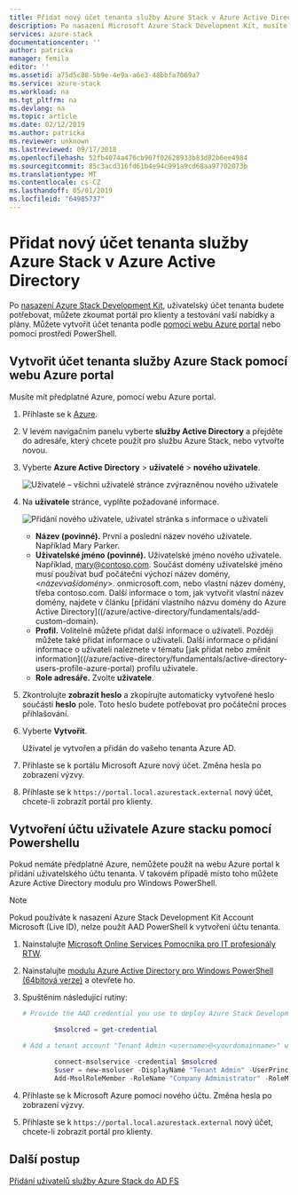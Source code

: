```yaml
---
title: Přidat nový účet tenanta služby Azure Stack v Azure Active Directory | Dokumentace Microsoftu
description: Po nasazení Microsoft Azure Stack Development Kit, musíte vytvořit uživatelský účet alespoň jednoho tenanta, abyste mohli zkoumat portál pro klienty.
services: azure-stack
documentationcenter: ''
author: patricka
manager: femila
editor: ''
ms.assetid: a75d5c88-5b9e-4e9a-a6e3-48bbfa7069a7
ms.service: azure-stack
ms.workload: na
ms.tgt_pltfrm: na
ms.devlang: na
ms.topic: article
ms.date: 02/12/2019
ms.author: patricka
ms.reviewer: unknown
ms.lastreviewed: 09/17/2018
ms.openlocfilehash: 52fb4074a476cb907f02628933b83d82b6ee4984
ms.sourcegitcommit: 85c3acd316fd61b4e94c991a9cd68aa97702073b
ms.translationtype: MT
ms.contentlocale: cs-CZ
ms.lasthandoff: 05/01/2019
ms.locfileid: "64985737"
---
```

# <a name="add-a-new-azure-stack-tenant-account-in-azure-active-directory"></a>Přidat nový účet tenanta služby Azure Stack v Azure Active Directory

Po [nasazení Azure Stack Development Kit](../asdk/asdk-install.md), uživatelský účet tenanta budete potřebovat, můžete zkoumat portál pro klienty a testování vaší nabídky a plány. Můžete vytvořit účet tenanta podle [pomocí webu Azure portal](#create-an-azure-stack-tenant-account-using-the-azure-portal) nebo pomocí prostředí PowerShell.

## <a name="create-an-azure-stack-tenant-account-using-the-azure-portal"></a>Vytvořit účet tenanta služby Azure Stack pomocí webu Azure portal

Musíte mít předplatné Azure, pomocí webu Azure portal.

1. Přihlaste se k [Azure](https://portal.azure.com).
2. V levém navigačním panelu vyberte **služby Active Directory** a přejděte do adresáře, který chcete použít pro službu Azure Stack, nebo vytvořte novou.
3. Vyberte **Azure Active Directory** > **uživatelé** > **nového uživatele**.

    ![Uživatelé – všichni uživatelé stránce zvýrazněnou nového uživatele](media/azure-stack-add-new-user-aad/new-user-all-users.png)

4. Na **uživatele** stránce, vyplňte požadované informace.

    ![Přidání nového uživatele, uživatel stránka s informace o uživateli](media/azure-stack-add-new-user-aad/new-user-user.png)

   - **Název (povinné).** První a poslední název nového uživatele. Například Mary Parker.
   - **Uživatelské jméno (povinné).** Uživatelské jméno nového uživatele. Například, mary@contoso.com.
       Součást domény uživatelské jméno musí používat buď počáteční výchozí název domény, <_názevvašídomény_>. onmicrosoft.com, nebo vlastní název domény, třeba contoso.com. Další informace o tom, jak vytvořit vlastní název domény, najdete v článku [přidání vlastního názvu domény do Azure Active Directory]((/azure/active-directory/fundamentals/add-custom-domain).
   - **Profil.** Volitelně můžete přidat další informace o uživateli. Později můžete také přidat informace o uživateli. Další informace o přidání informace o uživateli naleznete v tématu [jak přidat nebo změnit information]((/azure/active-directory/fundamentals/active-directory-users-profile-azure-portal) profilu uživatele.
   - **Role adresáře.**  Zvolte **uživatele**.

5. Zkontrolujte **zobrazit heslo** a zkopírujte automaticky vytvořené heslo součástí **heslo** pole. Toto heslo budete potřebovat pro počáteční proces přihlašování.

6. Vyberte **Vytvořit**.

    Uživatel je vytvořen a přidán do vašeho tenanta Azure AD.

7. Přihlaste se k portálu Microsoft Azure nový účet. Změna hesla po zobrazení výzvy.
8. Přihlaste se k `https://portal.local.azurestack.external` nový účet, chcete-li zobrazit portál pro klienty.

## <a name="create-an-azure-stack-user-account-using-powershell"></a>Vytvoření účtu uživatele Azure stacku pomocí Powershellu

Pokud nemáte předplatné Azure, nemůžete použít na webu Azure portal k přidání uživatelského účtu tenanta. V takovém případě místo toho můžete Azure Active Directory modulu pro Windows PowerShell.

> [!NOTE]
> Pokud používáte k nasazení Azure Stack Development Kit Account Microsoft (Live ID), nelze použít AAD PowerShell k vytvoření účtu tenanta. 

1. Nainstalujte [Microsoft Online Services Pomocníka pro IT profesionály RTW](https://www.microsoft.com/en-us/download/details.aspx?id=41950).
2. Nainstalujte [modulu Azure Active Directory pro Windows PowerShell (64bitová verze)](https://go.microsoft.com/fwlink/p/?linkid=236297) a otevřete ho.
3. Spuštěním následující rutiny:

    ```powershell
    # Provide the AAD credential you use to deploy Azure Stack Development Kit

            $msolcred = get-credential

    # Add a tenant account "Tenant Admin <username>@<yourdomainname>" with the initial password "<password>".

            connect-msolservice -credential $msolcred
            $user = new-msoluser -DisplayName "Tenant Admin" -UserPrincipalName <username>@<yourdomainname> -Password <password>
            Add-MsolRoleMember -RoleName "Company Administrator" -RoleMemberType User -RoleMemberObjectId $user.ObjectId

    ```

1. Přihlaste se k Microsoft Azure pomocí nového účtu. Změna hesla po zobrazení výzvy.
2. Přihlaste se k `https://portal.local.azurestack.external` nový účet, chcete-li zobrazit portál pro klienty.

## <a name="next-steps"></a>Další postup

[Přidání uživatelů služby Azure Stack do AD FS](azure-stack-add-users-adfs.md)
